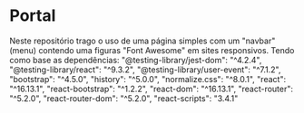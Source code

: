 # Portal
Neste repositório trago o uso de uma página simples com um "navbar" (menu) contendo uma figuras "Font Awesome" em sites responsivos. Tendo como base as dependências: 
"@testing-library/jest-dom": "^4.2.4", 
"@testing-library/react": "^9.3.2", 
"@testing-library/user-event": "^7.1.2", 
"bootstrap": "^4.5.0", 
"history": "^5.0.0", 
"normalize.css": "^8.0.1", 
"react": "^16.13.1", 
"react-bootstrap": "^1.2.2", 
"react-dom": "^16.13.1", 
"react-router": "^5.2.0", 
"react-router-dom": "^5.2.0", 
"react-scripts": "3.4.1"
